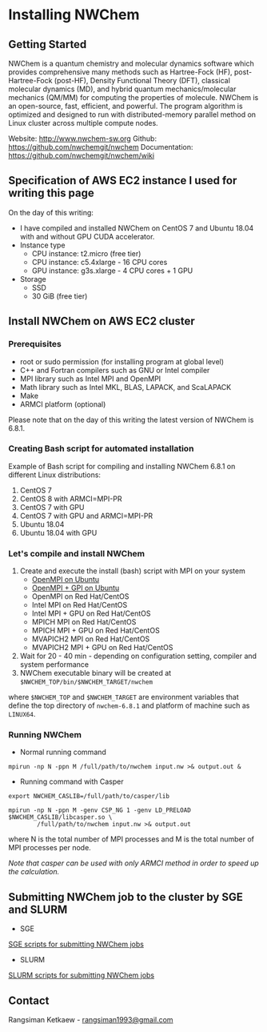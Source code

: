 # Installing NWChem 

## Getting Started

NWChem is a quantum chemistry and molecular dynamics software which provides comprehensive many methods such as Hartree-Fock (HF), post-Hartree-Fock (post-HF), Density Functional Theory (DFT), classical molecular dynamics (MD), and hybrid quantum mechanics/molecular mechanics (QM/MM) for computing the properties of molecule. NWChem is an open-source, fast, efficient, and powerful. The program algorithm is optimized and designed to run with distributed-memory parallel method on Linux cluster across multiple compute nodes.

Website: http://www.nwchem-sw.org
Github: https://github.com/nwchemgit/nwchem
Documentation: https://github.com/nwchemgit/nwchem/wiki

## Specification of AWS EC2 instance I used for writing this page

On the day of this writing:

- I have compiled and installed NWChem on CentOS 7 and Ubuntu 18.04 with and without GPU CUDA accelerator.
- Instance type
  - CPU instance: t2.micro (free tier)
  - CPU instance: c5.4xlarge - 16 CPU cores
  - GPU instance: g3s.xlarge - 4 CPU cores + 1 GPU
- Storage
  - SSD
  - 30 GiB (free tier)

## Install NWChem on AWS EC2 cluster

### Prerequisites

- root or sudo permission (for installing program at global level)
- C++ and Fortran compilers such as GNU or Intel compiler
- MPI library such as Intel MPI and OpenMPI
- Math library such as Intel MKL, BLAS, LAPACK, and ScaLAPACK
- Make
- ARMCI platform (optional)

Please note that on the day of this writing the latest version of NWChem is 6.8.1.

### Creating Bash script for automated installation

Example of Bash script for compiling and installing NWChem 6.8.1 on different Linux distributions:

1. CentOS 7
2. CentOS 8 with ARMCI=MPI-PR
3. CentOS 7 with GPU
4. CentOS 7 with GPU and ARMCI=MPI-PR
5. Ubuntu 18.04
6. Ubuntu 18.04 with GPU

### Let's compile and install NWChem

1. Create and execute the install (bash) script with MPI on your system
   - [OpenMPI on Ubuntu](install-nwchem-openmpi.md)
   - [OpenMPI + GPI on Ubuntu](install-nwchem-openmpi-gpu.md)
   - OpenMPI on Red Hat/CentOS
   - Intel MPI on Red Hat/CentOS
   - Intel MPI + GPU on Red Hat/CentOS
   - MPICH MPI on Red Hat/CentOS
   - MPICH MPI + GPU on Red Hat/CentOS
   - MVAPICH2 MPI on Red Hat/CentOS
   - MVAPICH2 MPI + GPU on Red Hat/CentOS
2. Wait for 20 - 40 min - depending on configuration setting, compiler and system performance
3. NWChem executable binary will be created at `$NWCHEM_TOP/bin/$NWCHEM_TARGET/nwchem`

where `$NWCHEM_TOP` and `$NWCHEM_TARGET` are environment variables that define the top directory of `nwchem-6.8.1` and platform of machine such as `LINUX64`.

### Running NWChem

- Normal running command

```
mpirun -np N -ppn M /full/path/to/nwchem input.nw >& output.out &
```

- Running command with Casper

```
export NWCHEM_CASLIB=/full/path/to/casper/lib

mpirun -np N -ppn M -genv CSP_NG 1 -genv LD_PRELOAD $NWCHEM_CASLIB/libcasper.so \
        /full/path/to/nwchem input.nw >& output.out
```

where N is the total number of MPI processes and M is the total number of MPI processes per node.

*Note that casper can be used with only ARMCI method in order to speed up the calculation.*

## Submitting NWChem job to the cluster by SGE and SLURM

- SGE

[SGE scripts for submitting NWChem jobs](../sge)

- SLURM

[SLURM scripts for submitting NWChem jobs](../slurm)

## Contact

Rangsiman Ketkaew - rangsiman1993@gmail.com
